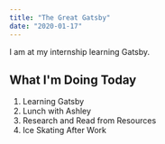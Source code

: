 ```yaml
---
title: "The Great Gatsby"
date: "2020-01-17"
---
```


I am at my internship learning Gatsby.

## What I'm Doing Today

1. Learning Gatsby
2. Lunch with Ashley
3. Research and Read from Resources
4. Ice Skating After Work